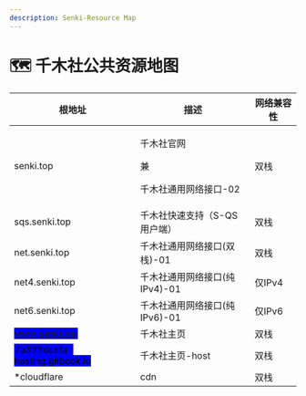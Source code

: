 ```yaml
---
description: Senki-Resource Map
---
```


# 🗺 千木社公共资源地图

| 根地址                                                                       | 描述                                      | 网络兼容性 |
| ------------------------------------------------------------------------- | --------------------------------------- | ----- |
| senki.top                                                                 | <p>千木社官网</p><p>兼</p><p>千木社通用网络接口-02</p> | 双栈    |
| sqs.senki.top                                                             | 千木社快速支持（S-QS用户端）                        | 双栈    |
| net.senki.top                                                             | 千木社通用网络接口(双栈)-01                        | 双栈    |
| net4.senki.top                                                            | 千木社通用网络接口(纯IPv4)-01                     | 仅IPv4 |
| net6.senki.top                                                            | 千木社通用网络接口(纯IPv6)-01                     | 仅IPv6 |
| <mark style="background-color:blue;">www.senki.top</mark>                 | 千木社主页                                   | 双栈    |
| <mark style="background-color:blue;">7a399daefa-hosting.gitbook.io</mark> | 千木社主页-host                              | 双栈    |
| \*cloudflare                                                              | cdn                                     | 双栈    |
